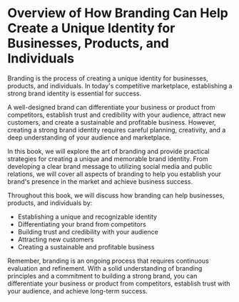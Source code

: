 # Overview of How Branding Can Help Create a Unique Identity for Businesses, Products, and Individuals

Branding is the process of creating a unique identity for businesses, products, and individuals. In today's competitive marketplace, establishing a strong brand identity is essential for success.

A well-designed brand can differentiate your business or product from competitors, establish trust and credibility with your audience, attract new customers, and create a sustainable and profitable business. However, creating a strong brand identity requires careful planning, creativity, and a deep understanding of your audience and marketplace.

In this book, we will explore the art of branding and provide practical strategies for creating a unique and memorable brand identity. From developing a clear brand message to utilizing social media and public relations, we will cover all aspects of branding to help you establish your brand's presence in the market and achieve business success.

Throughout this book, we will discuss how branding can help businesses, products, and individuals by:

* Establishing a unique and recognizable identity
* Differentiating your brand from competitors
* Building trust and credibility with your audience
* Attracting new customers
* Creating a sustainable and profitable business

Remember, branding is an ongoing process that requires continuous evaluation and refinement. With a solid understanding of branding principles and a commitment to building a strong brand, you can differentiate your business or product from competitors, establish trust with your audience, and achieve long-term success.
